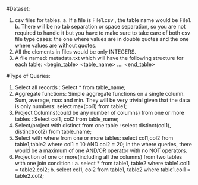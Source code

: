 #Dataset: 
1.   csv files for tables. 
	a.   If a file is File1.csv ​, the table name would be File1. 
	b.   There will be no tab­ separation or space ­separation, so you are not required to handle it but you have to make sure to take care of both csv file type cases: the one where values are in double quotes and the one where values are without quotes. 
2.   All the elements in files would be ​only INTEGERS​. 
3.   A file named: ​metadata.txt​ which will have the following structure for each table:
	<begin_table> 
	<table_name> 
	<attribute1> 
		.... 
	<attributeN> 
	<end_table> 

#Type of Queries:​
1.   Select all records : Select * from table_name; 
2.   Aggregate functions: Simple aggregate functions on a single column. Sum, average, max and min. They will be very trivial given that the 
data is only numbers: select max(col1) from table1; 
3.   Project Columns(could be any number of columns) from one or more tables : Select col1, col2 from table_name; 
4.   Select/project with distinct from one table : select distinct(col1), distinct(col2) from table_name; 
5.   Select with where from one or more tables: select col1,col2 from table1,table2 where col1 = 10 AND col2 = 20; In the where queries, there would be a maximum of one AND/OR operator with no NOT operators. 
6.   Projection of one or more(including all the columns) from two tables with one join condition :
	a.   select * from table1, table2 where table1.col1 = table2.col2; 
	b.   select col1, col2 from table1, table2 where table1.col1 = table2.col2; 
					


